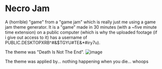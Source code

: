 # Necro Jam
A (horrible) "game" from a "game jam" which is really just me using a game jam theme generator. It is a "game" made in 30 minutes (with a ~five minute time extension) on a public computer (which is why the uploaded footage (if i give out access to it) has a username of PUBLIC.DESKTOPXRB^#&$TGYU#TE&*#iry7u).

The theme was "Death Is Not The End". ![image](https://user-images.githubusercontent.com/104037142/210912976-ac7c5a68-7803-4be8-89f6-6c4f365a2bf0.png)

The theme was applied by... nothing happening when you die... whoops
